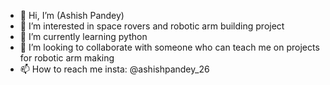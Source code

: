 - 👋 Hi, I’m (Ashish Pandey)
- 👀 I’m interested in space rovers and robotic arm building project 
- 🌱 I’m currently learning python
- 💞️ I’m looking to collaborate with someone who can teach me on projects for robotic arm making 
- 📫 How to reach me insta: @ashishpandey_26

<!---
AsHisH1-1paNdeY/AsHisH1-1paNdeY is a ✨ special ✨ repository because its `README.md` (this file) appears on your GitHub profile.
You can click the Preview link to take a look at your changes.
--->
